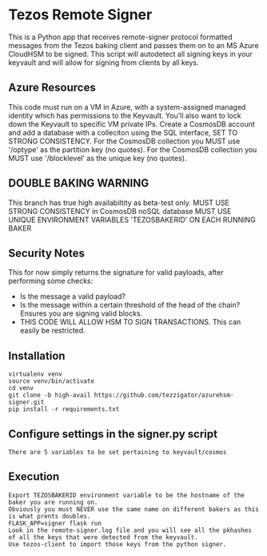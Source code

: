 # Tezos Remote Signer
This is a Python app that receives remote-signer protocol formatted messages from the Tezos baking client and passes them on to an MS Azure CloudHSM to be signed.  This script will autodetect all signing keys in your keyvault and will allow for signing from clients by all keys.

## Azure Resources
This code must run on a VM in Azure, with a system-assigned managed identity which has permissions to the Keyvault.
You'll also want to lock down the Keyvault to specific VM private IPs.
Create a CosmosDB account and add a database with a colleciton using the SQL interface, SET TO STRONG CONSISTENCY.
For the CosmosDB collection you MUST use '/optype' as the partition key (no quotes).
For the CosmosDB collection you MUST use '/blocklevel' as the unique key (no quotes).

## DOUBLE BAKING WARNING
This branch has true high availabiltity as beta-test only.
MUST USE STRONG CONSISTENCY in CosmosDB noSQL database
MUST USE UNIQUE ENVIRONMENT VARIABLES 'TEZOSBAKERID' ON EACH RUNNING BAKER

## Security Notes
This for now simply returns the signature for valid payloads, after performing some checks:
* Is the message a valid payload?
* Is the message within a certain threshold of the head of the chain? Ensures you are signing valid blocks.
* THIS CODE WILL ALLOW HSM TO SIGN TRANSACTIONS.  This can easily be restricted.


## Installation
```
virtualenv venv
source venv/bin/activate
cd venv
git clone -b high-avail https://github.com/tezzigator/azurehsm-signer.git
pip install -r requirements.txt
```

## Configure settings in the signer.py script
```
There are 5 variables to be set pertaining to keyvault/cosmos
```


## Execution
```
Export TEZOSBAKERID environment variable to be the hostname of the baker you are running on.
Obviously you must NEVER use the same name on different bakers as this is what prents doubles.
FLASK_APP=signer flask run
Look in the remote-signer.log file and you will see all the pkhashes of all the keys that were detected from the keyvault.
Use tezos-client to import those keys from the python signer.
```
